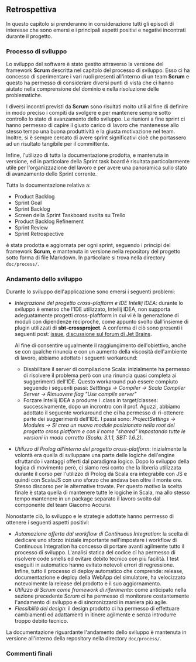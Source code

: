 ## Retrospettiva

In questo capitolo si prenderanno in considerazione tutti gli episodi di interesse che sono emersi e i principali aspetti positivi e negativi incontrati durante il progetto.

### Processo di sviluppo

Lo sviluppo del software è stato gestito attraverso la versione del framework **Scrum** descritta nel capitolo del processo di sviluppo. Esso ci ha concesso di sperimentare i vari ruoli presenti all'interno di un team **Scrum** e questo ha permesso di considerare diversi punti di vista che ci hanno aiutato nella comprensione del dominio e nella risoluzione delle problematiche.

I diversi incontri previsti da **Scrum** sono risultati molto utili al fine di definire in modo preciso i compiti da svolgere e per mantenere sempre sotto controllo lo stato di avanzamento dello sviluppo. Le riunioni a fine sprint ci hanno permesso di capire il giusto carico di lavoro che mantenesse allo stesso tempo una buona produttività e la giusta motivazione nel team. Inoltre, si è sempre cercato di avere sprint significativi cioè che portassero ad un risultato tangibile per il committente.

Infine, l'utilizzo di tutta la documentazione prodotta, e mantenuta in versione, ed in particolare della Sprint task board è risultata particolarmente utile per l'organizzazione del lavoro e per avere una panoramica sullo stato di avanzamento dello Sprint corrente.

Tutta la documentazione relativa a:

- Product Backlog
- Sprint Goal
- Sprint Backlog
- Screen della Sprint Taskboard svolta su Trello
- Product Backlog Refinement
- Sprint Review
- Sprint Retrospective

è stata prodotta e aggiornata per ogni sprint, seguendo i principi del framework **Scrum**, e mantenuta in versione nella repository del progetto sotto forma di file Markdown. In particolare si trova nella directory `doc/process/`.

### Andamento dello sviluppo

Durante lo sviluppo dell'applicazione sono emersi i seguenti problemi:

- *Integrazione del progetto cross-plaftorm e IDE Intellij IDEA*: durante lo sviluppo è emerso che l'IDE utilizzato, Intellij IDEA, non supporta adeguatamente progetti cross-plaftform in cui vi è la generazione di moduli con dipendenze reciproche, come appunto svolto dall'insieme di plugin utilizzati di **sbt-crossproject**. A conferma di ciò sono presenti i seguenti post: [issue](https://youtrack.jetbrains.com/issue/SCL-18334/sbt-crossproject-shared-sources-do-not-see-jvm-js-sources?_gl=1*15jal5d*_ga*MzYyMTY0MjY3LjE2NTgyOTk3MjU.*_ga_9J976DJZ68*MTY1OTA4OTg0NS40LjEuMTY1OTA5MDY2Ni42MA..&_ga=2.79344852.1915785814.1659015060-362164267.1658299725), [discussione sul forum di Jet Brains](https://intellij-support.jetbrains.com/hc/en-us/community/posts/206633785-scala-js-IDEA-does-not-find-individual-JS-and-JVM-implementations-of-an-object-sbt-compile-sbt-test-works-fine).

  Al fine di consentire ugualmente il raggiungimento dell'obiettivo, anche se con qualche rinuncia e con un aumento della viscosità dell'ambiente di lavoro, abbiamo adottato i seguenti workaround:

  - Disabilitare il server di compilazione Scala: inizialmente ha permesso di risolvere il problema però con una rinuncia quasi completa ai suggerimenti dell'IDE. Questo workaround può essere compiuto seguendo i seguenti passi: *Setttings -> Compiler -> Scala Compiler Server -> Rimuovere flag "Use compile server"*
  - Forzare Intellij IDEA a produrre i .class in target/classes: successivamente, dopo un incrontro con il prof. Aguzzi, abbiamo adottato il seguente workaround che ci ha permesso di ri-ottenere parte dei suggerimenti dell'IDE. I passi sono: *ProjectSettings -> Modules -> Si crea un nuovo module posizionato nella root del progetto cross platform e con il nome "shared" impostando tutte le versioni in modo corretto (Scala: 3.1.1, SBT: 1.6.2)*.

- *Utilizzo di Prolog all'interno del progetto cross-platform*: inizialmente la volontà era quella di sviluppare una parte delle logiche dell'engine sfruttando i vantaggi offerti dal paradigma logico. Dopo lo sviluppo della logica di movimento però, ci siamo resi conto che la libreria utilizzata durante il corso per l'utilizzo di Prolog da Scala era integrabile con JS e quindi con ScalaJS con uno sforzo che andava ben oltre il monte ore. Stesso discorso per le alternative trovate. Per questo motivo la scelta finale è stata quella di mantenere tutte le logiche in Scala, ma allo stesso tempo mantenere in un package separato il lavoro svolto dal componente del team Giacomo Accursi.

Nonostante ciò, lo sviluppo e le strategie adottate hanno permesso di ottenere i seguenti aspetti positivi:

- *Automazione offerta dal workflow di Continuous Integration*: la scelta di dedicare uno sforzo iniziale importante nell'impostare i workflow di Continuous Integration ha concesso di portare avanti agilmente tutto il processo di sviluppo. L'analisi statica del codice ci ha permesso di risolvere code smells ed evitare debito tecnico con più facilità. I test eseguiti in automatico hanno evitato notevoli errori di regressione. Infine, tutto il processo di deploy automatico che comprende: release, documentazione e deploy della WebApp del simulatore, ha velocizzato notevolmente la release del prodotto e il suo aggiornamento.
- *Utilizzo di Scrum come framework di riferimento*: come anticipato nella sezione precedente *Scrum* ci ha permesso di monitorare costantemente l'andamento di sviluppo e di sincronizzarci in maniera più agile.
- *Flessibilià del design*: il design prodotto ci ha permesso di effettuare cambiamenti ed adattamenti in itinere agilmente e senza introdurre troppo debito tecnico.

La documentazione riguardante l'andamento dello sviluppo è mantenuta in versione all'interno della repository nella directory `doc/process/`.

### Commenti finali



<div style="page-break-after: always;"></div>
